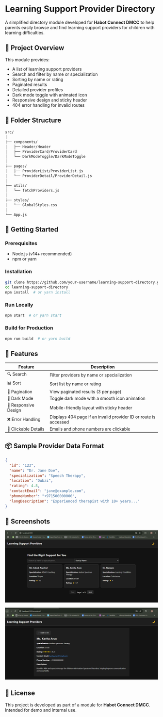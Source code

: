 # Learning Support Provider Directory

A simplified directory module developed for **Habot Connect DMCC** to help parents easily browse and find learning support providers for children with learning difficulties.

## 🌟 Project Overview

This module provides:
- A list of learning support providers
- Search and filter by name or specialization
- Sorting by name or rating
- Paginated results
- Detailed provider profiles
- Dark mode toggle with animated icon
- Responsive design and sticky header
- 404 error handling for invalid routes

## 📁 Folder Structure

```
src/
│
├── components/
│   ├── Header/Header
│   ├── ProviderCard/ProviderCard
│   └── DarkModeToggle/DarkModeToggle
│
├── pages/
│   ├── ProviderList/ProviderList.js
│   └── ProviderDetail/ProviderDetail.js
│
├── utils/
│   └── fetchProviders.js
│
├── styles/
│   └── GlobalStyles.css
│
└── App.js
```

## 🚀 Getting Started

### Prerequisites

- Node.js (v14+ recommended)
- npm or yarn

### Installation

```bash
git clone https://github.com/your-username/learning-support-directory.git
cd learning-support-directory
npm install  # or yarn install
```

### Run Locally

```bash
npm start  # or yarn start
```

### Build for Production

```bash
npm run build  # or yarn build
```

## 🧩 Features

| Feature               | Description                                                                 |
|----------------------|-----------------------------------------------------------------------------|
| 🔍 Search             | Filter providers by name or specialization                                 |
| 📊 Sort               | Sort list by name or rating                                                |
| 📄 Pagination         | View paginated results (3 per page)                                        |
| 🌙 Dark Mode          | Toggle dark mode with a smooth icon animation                              |
| 📱 Responsive Design  | Mobile-friendly layout with sticky header                                  |
| ❌ Error Handling     | Displays 404 page if an invalid provider ID or route is accessed           |
| 🔗 Clickable Details  | Emails and phone numbers are clickable                                     |

## 📦 Sample Provider Data Format

```json
{
  "id": "123",
  "name": "Dr. Jane Doe",
  "specialization": "Speech Therapy",
  "location": "Dubai",
  "rating": 4.8,
  "contactEmail": "jane@example.com",
  "phoneNumber": "+971500000000",
  "longDescription": "Experienced therapist with 10+ years..."
}
```

## 📸 Screenshots

![alt text](ListOfProviders.PNG)

![alt text](ProviderDetail.PNG)

## 📄 License

This project is developed as part of a module for **Habot Connect DMCC**. Intended for demo and internal use.
